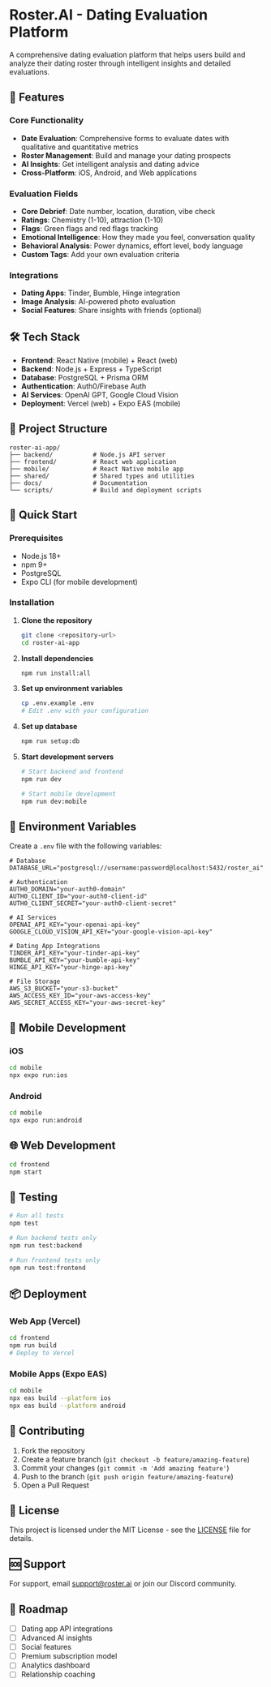 # Roster.AI - Dating Evaluation Platform

A comprehensive dating evaluation platform that helps users build and analyze their dating roster through intelligent insights and detailed evaluations.

## 🚀 Features

### Core Functionality
- **Date Evaluation**: Comprehensive forms to evaluate dates with qualitative and quantitative metrics
- **Roster Management**: Build and manage your dating prospects
- **AI Insights**: Get intelligent analysis and dating advice
- **Cross-Platform**: iOS, Android, and Web applications

### Evaluation Fields
- **Core Debrief**: Date number, location, duration, vibe check
- **Ratings**: Chemistry (1-10), attraction (1-10)
- **Flags**: Green flags and red flags tracking
- **Emotional Intelligence**: How they made you feel, conversation quality
- **Behavioral Analysis**: Power dynamics, effort level, body language
- **Custom Tags**: Add your own evaluation criteria

### Integrations
- **Dating Apps**: Tinder, Bumble, Hinge integration
- **Image Analysis**: AI-powered photo evaluation
- **Social Features**: Share insights with friends (optional)

## 🛠 Tech Stack

- **Frontend**: React Native (mobile) + React (web)
- **Backend**: Node.js + Express + TypeScript
- **Database**: PostgreSQL + Prisma ORM
- **Authentication**: Auth0/Firebase Auth
- **AI Services**: OpenAI GPT, Google Cloud Vision
- **Deployment**: Vercel (web) + Expo EAS (mobile)

## 📁 Project Structure

```
roster-ai-app/
├── backend/           # Node.js API server
├── frontend/          # React web application
├── mobile/            # React Native mobile app
├── shared/            # Shared types and utilities
├── docs/              # Documentation
└── scripts/           # Build and deployment scripts
```

## 🚀 Quick Start

### Prerequisites
- Node.js 18+
- npm 9+
- PostgreSQL
- Expo CLI (for mobile development)

### Installation

1. **Clone the repository**
   ```bash
   git clone <repository-url>
   cd roster-ai-app
   ```

2. **Install dependencies**
   ```bash
   npm run install:all
   ```

3. **Set up environment variables**
   ```bash
   cp .env.example .env
   # Edit .env with your configuration
   ```

4. **Set up database**
   ```bash
   npm run setup:db
   ```

5. **Start development servers**
   ```bash
   # Start backend and frontend
   npm run dev
   
   # Start mobile development
   npm run dev:mobile
   ```

## 🔧 Environment Variables

Create a `.env` file with the following variables:

```env
# Database
DATABASE_URL="postgresql://username:password@localhost:5432/roster_ai"

# Authentication
AUTH0_DOMAIN="your-auth0-domain"
AUTH0_CLIENT_ID="your-auth0-client-id"
AUTH0_CLIENT_SECRET="your-auth0-client-secret"

# AI Services
OPENAI_API_KEY="your-openai-api-key"
GOOGLE_CLOUD_VISION_API_KEY="your-google-vision-api-key"

# Dating App Integrations
TINDER_API_KEY="your-tinder-api-key"
BUMBLE_API_KEY="your-bumble-api-key"
HINGE_API_KEY="your-hinge-api-key"

# File Storage
AWS_S3_BUCKET="your-s3-bucket"
AWS_ACCESS_KEY_ID="your-aws-access-key"
AWS_SECRET_ACCESS_KEY="your-aws-secret-key"
```

## 📱 Mobile Development

### iOS
```bash
cd mobile
npx expo run:ios
```

### Android
```bash
cd mobile
npx expo run:android
```

## 🌐 Web Development

```bash
cd frontend
npm start
```

## 🧪 Testing

```bash
# Run all tests
npm test

# Run backend tests only
npm run test:backend

# Run frontend tests only
npm run test:frontend
```

## 📦 Deployment

### Web App (Vercel)
```bash
cd frontend
npm run build
# Deploy to Vercel
```

### Mobile Apps (Expo EAS)
```bash
cd mobile
npx eas build --platform ios
npx eas build --platform android
```

## 🤝 Contributing

1. Fork the repository
2. Create a feature branch (`git checkout -b feature/amazing-feature`)
3. Commit your changes (`git commit -m 'Add amazing feature'`)
4. Push to the branch (`git push origin feature/amazing-feature`)
5. Open a Pull Request

## 📄 License

This project is licensed under the MIT License - see the [LICENSE](LICENSE) file for details.

## 🆘 Support

For support, email support@roster.ai or join our Discord community.

## 🔮 Roadmap

- [ ] Dating app API integrations
- [ ] Advanced AI insights
- [ ] Social features
- [ ] Premium subscription model
- [ ] Analytics dashboard
- [ ] Relationship coaching 